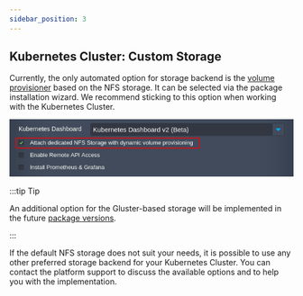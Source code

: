 ```yaml
---
sidebar_position: 3
---
```


## Kubernetes Cluster: Custom Storage
Currently, the only automated option for storage backend is the [volume provisioner](1) based on the NFS storage. It can be selected via the package installation wizard. We recommend sticking to this option when working with the Kubernetes Cluster.

<div style={{
    display:'flex',
    justifyContent: 'center',
    margin: '0 0 1rem 0'
}}>

![Locale Dropdown](./img/CustomStorage/01-kubernetes-cluster-add-nfs-storage.png)

</div>

:::tip Tip

An additional option for the Gluster-based storage will be implemented in the future [package versions](1).

:::

If the default NFS storage does not suit your needs, it is possible to use any other preferred storage backend for your Kubernetes Cluster. You can contact the platform support to discuss the available options and to help you with the implementation.
